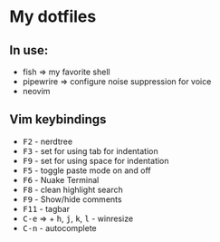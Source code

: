 # My dotfiles

## In use:
- fish => my favorite shell
- pipewrire => configure noise suppression for voice
- neovim

## Vim keybindings

* <kbd>F2</kbd> - nerdtree
* <kbd>F3</kbd> - set for using tab for indentation
* <kbd>F9</kbd> - set for using space for indentation
* <kbd>F5</kbd> - toggle paste mode on and off
* <kbd>F6</kbd> - Nuake Terminal
* <kbd>F8</kbd> - clean highlight search
* <kbd>F9</kbd> - Show/hide comments
* <kbd>F11</kbd> - tagbar
* <kbd>C-e</kbd> =>  + <kbd>h</kbd>, <kbd>j</kbd>, <kbd>k</kbd>, <kbd>l</kbd>  - winresize
* <kbd>C-n</kbd> - autocomplete
